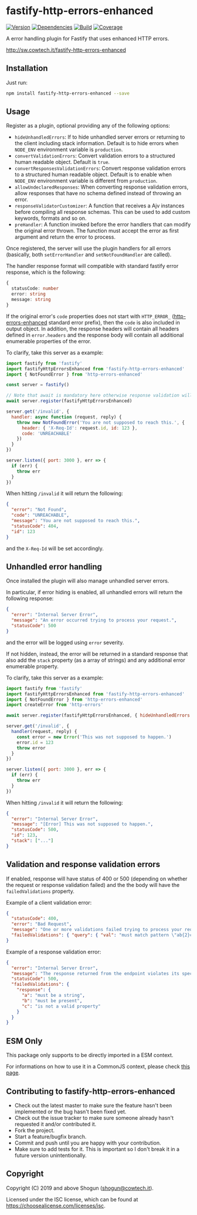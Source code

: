# fastify-http-errors-enhanced

[![Version](https://img.shields.io/npm/v/fastify-http-errors-enhanced.svg)](https://npm.im/fastify-http-errors-enhanced)
[![Dependencies](https://img.shields.io/librariesio/release/npm/fastify-http-errors-enhanced)](https://libraries.io/npm/fastify-http-errors-enhanced)
[![Build](https://github.com/ShogunPanda/fastify-http-errors-enhanced/workflows/CI/badge.svg)](https://github.com/ShogunPanda/fastify-http-errors-enhanced/actions?query=workflow%3ACI)
[![Coverage](https://img.shields.io/codecov/c/gh/ShogunPanda/fastify-http-errors-enhanced?token=ep3IRURLnT)](https://codecov.io/gh/ShogunPanda/fastify-http-errors-enhanced)

A error handling plugin for Fastify that uses enhanced HTTP errors.

http://sw.cowtech.it/fastify-http-errors-enhanced

## Installation

Just run:

```bash
npm install fastify-http-errors-enhanced --save
```

## Usage

Register as a plugin, optional providing any of the following options:

- `hideUnhandledErrors`: If to hide unhandled server errors or returning to the client including stack information. Default is to hide errors when `NODE_ENV` environment variable is `production`.
- `convertValidationErrors`: Convert validation errors to a structured human readable object. Default is `true`.
- `convertResponsesValidationErrors`: Convert response validation errors to a structured human readable object. Default is to enable when `NODE_ENV` environment variable is different from `production`.
- `allowUndeclaredResponses`: When converting response validation errors, allow responses that have no schema defined instead of throwing an error.
- `responseValidatorCustomizer`: A function that receives a Ajv instances before compiling all response schemas. This can be used to add custom keywords, formats and so on.
- `preHandler`: A function invoked before the error handlers that can modify the original error thrown. The function must accept the error as first argument and return the error to process.

Once registered, the server will use the plugin handlers for all errors (basically, both `setErrorHandler` and `setNotFoundHandler` are called).

The handler response format will compatible with standard fastify error response, which is the following:

```typescript
{
  statusCode: number
  error: string
  message: string
}
```

If the original error's `code` properties does not start with `HTTP_ERROR_` ([http-errors-enhanced](https://github.com/ShogunPanda/http-errors-enhanced) standard error prefix), then the `code` is also included in output object.
In addition, the response headers will contain all headers defined in `error.headers` and the response body will contain all additional enumerable properties of the error.

To clarify, take this server as a example:

```js
import fastify from 'fastify'
import fastifyHttpErrorsEnhanced from 'fastify-http-errors-enhanced'
import { NotFoundError } from 'http-errors-enhanced'

const server = fastify()

// Note that await is mandatory here otherwise response validation will be lost
await server.register(fastifyHttpErrorsEnhanced)

server.get('/invalid', {
  handler: async function (request, reply) {
    throw new NotFoundError('You are not supposed to reach this.', {
      header: { 'X-Req-Id': request.id, id: 123 },
      code: 'UNREACHABLE'
    })
  }
})

server.listen({ port: 3000 }, err => {
  if (err) {
    throw err
  }
})
```

When hitting `/invalid` it will return the following:

```json
{
  "error": "Not Found",
  "code": "UNREACHABLE",
  "message": "You are not supposed to reach this.",
  "statusCode": 404,
  "id": 123
}
```

and the `X-Req-Id` will be set accordingly.

## Unhandled error handling

Once installed the plugin will also manage unhandled server errors.

In particular, if error hiding is enabled, all unhandled errors will return the following response:

```json
{
  "error": "Internal Server Error",
  "message": "An error occurred trying to process your request.",
  "statusCode": 500
}
```

and the error will be logged using `error` severity.

If not hidden, instead, the error will be returned in a standard response that also add the `stack` property (as a array of strings) and any additional error enumerable property.

To clarify, take this server as a example:

```js
import fastify from 'fastify'
import fastifyHttpErrorsEnhanced from 'fastify-http-errors-enhanced'
import { NotFoundError } from 'http-errors-enhanced'
import createError from 'http-errors'

await server.register(fastifyHttpErrorsEnhanced, { hideUnhandledErrors: false })

server.get('/invalid', {
  handler(request, reply) {
    const error = new Error('This was not supposed to happen.')
    error.id = 123
    throw error
  }
})

server.listen({ port: 3000 }, err => {
  if (err) {
    throw err
  }
})
```

When hitting `/invalid` it will return the following:

```json
{
  "error": "Internal Server Error",
  "message": "[Error] This was not supposed to happen.",
  "statusCode": 500,
  "id": 123,
  "stack": ["..."]
}
```

## Validation and response validation errors

If enabled, response will have status of 400 or 500 (depending on whether the request or response validation failed) and the the body will have the `failedValidations` property.

Example of a client validation error:

```json
{
  "statusCode": 400,
  "error": "Bad Request",
  "message": "One or more validations failed trying to process your request.",
  "failedValidations": { "query": { "val": "must match pattern \"ab{2}c\"", "val2": "is not a valid property" } }
}
```

Example of a response validation error:

```json
{
  "error": "Internal Server Error",
  "message": "The response returned from the endpoint violates its specification for the HTTP status 200.",
  "statusCode": 500,
  "failedValidations": {
    "response": {
      "a": "must be a string",
      "b": "must be present",
      "c": "is not a valid property"
    }
  }
}
```

## ESM Only

This package only supports to be directly imported in a ESM context.

For informations on how to use it in a CommonJS context, please check [this page](https://gist.github.com/ShogunPanda/fe98fd23d77cdfb918010dbc42f4504d).

## Contributing to fastify-http-errors-enhanced

- Check out the latest master to make sure the feature hasn't been implemented or the bug hasn't been fixed yet.
- Check out the issue tracker to make sure someone already hasn't requested it and/or contributed it.
- Fork the project.
- Start a feature/bugfix branch.
- Commit and push until you are happy with your contribution.
- Make sure to add tests for it. This is important so I don't break it in a future version unintentionally.

## Copyright

Copyright (C) 2019 and above Shogun (shogun@cowtech.it).

Licensed under the ISC license, which can be found at https://choosealicense.com/licenses/isc.

